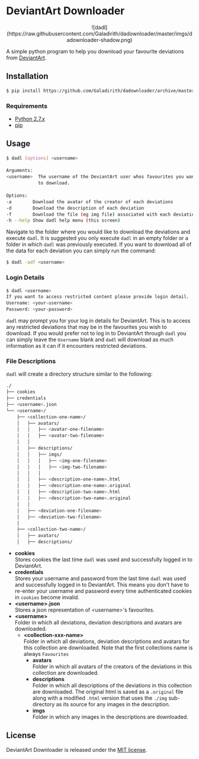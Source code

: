 # DeviantArt Downloader

<center>![dadl](https://raw.githubusercontent.com/Galadirith/dadownloader/master/imgs/dadownloader-shadow.png)</center>

A simple python program to help you download your favourite deviations from
[DeviantArt](http://www.deviantart.com).

## Installation

````bash
$ pip install https://github.com/Galadirith/dadownloader/archive/master.zip
````

### Requirements

- [Python 2.7.x](https://www.python.org/downloads/)
- [pip](https://pip.pypa.io/en/latest/installing.html)

## Usage

````bash
$ dadl [options] <username>

Arguments:
<username>  The username of the DeviantArt user whos favourites you want
            to download.

Options:
-a        Download the avatar of the creator of each deviations
-d        Download the description of each deviation
-f        Download the file (eg img file) associated with each deviation
-h --help Show dadl help menu (this screen)
````

Navigate to the folder where you would like to download the deviations and
execute `dadl`. It is suggested you only execute `dadl` in an empty folder or a
folder in which `dadl` was previously executed. If you want to download all of
the data for each deviation you can simply run the command:

````bash
$ dadl -adf <username>
````

### Login Details

````bash
$ dadl <username>
If you want to access restricted content please provide login detail.
Username: <your-username>
Password: <your-password>
````

`dadl` may prompt you for your log in details for DeviantArt. This is to access
any restricted deviations that may be in the favourites you wish to download. If
you would prefer not to log in to DeviantArt through `dadl` you can simply leave
the `Username` blank and `dadl` will download as much information as it can if
it encounters restricted deviations.

### File Descriptions

`dadl` will create a directory structure similar to the following:

````bash
./
├── cookies
├── credentials
├── <username>.json
└── <username>/
    ├── <collection-one-name>/
    │   ├── avatars/
    │   │   ├── <avatar-one-filename>
    │   │   ├── <avatar-two-filename>
    │   │
    │   ├── descriptions/
    │   │   ├── imgs/
    │   │   │   ├── <img-one-filename>
    │   │   │   ├── <img-two-filename>
    │   │   │
    │   │   ├── <description-one-name>.html
    │   │   ├── <description-one-name>.original
    │   │   ├── <description-two-name>.html
    │   │   ├── <description-two-name>.original
    │   │
    │   ├── <deviation-one-filename>
    │   ├── <deviation-two-filename>
    │
    ├── <collection-two-name>/
    │   ├── avatars/
    │   ├── descriptions/
````

- **cookies**  
  Stores cookies the last time `dadl` was used and successfully logged in to
  DeviantArt.
- **credentials**  
  Stores your username and password from the last time `dadl` was used and
  successfully logged in to DeviantArt. This means you don't have to re-enter
  your username and password every time authenticated cookies in `cookies`
  become
  invalid.
- **&lt;username&gt;.json**  
  Stores a json representation of &lt;username&gt;'s favourites.
- **&lt;username&gt;**  
  Folder in which all deviations, deviation descriptions and avatars are
  downloaded.
  - **&lt;collection-xxx-name&gt;**  
    Folder in which all deviations, deviation descriptions and avatars for this
    collection are downloaded. Note that the first collections name is always
    `Favourites`
    - **avatars**  
      Folder in which all avatars of the creators of the deviations in this
      collection are downloaded.
    - **descriptions**  
      Folder in which all descriptions of the deviations in this collection are
      downloaded. The original html is saved as a `.original` file along with a
      modified `.html` version that uses the `./img` sub-directory as its source
      for any images in the description.
    - **imgs**  
      Folder in which any images in the descriptions are downloaded.

## License

DeviantArt Downloader is released under the [MIT license](LICENSE.md).
